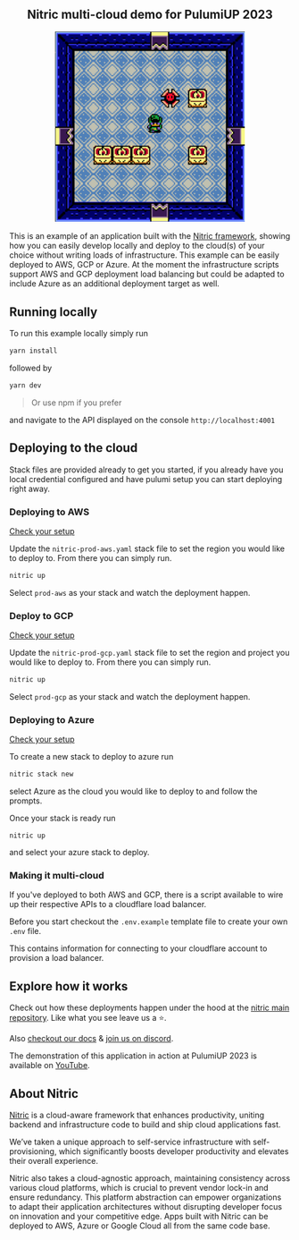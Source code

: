 <h2 align="center">Nitric multi-cloud demo for PulumiUP 2023</h2>

<p align="center">
  <a href="https://nitric.io">
    <img src="./docs/screen-capture.png" width="340" alt="Nitric Logo"/>
  </a>
</p>

This is an example of an application built with the [Nitric framework](https://nitric.io), showing how you can easily develop locally and deploy to the cloud(s) of your choice without writing loads of infrastructure. This example can be easily deployed to AWS, GCP or Azure. At the moment the infrastructure scripts support AWS and GCP deployment load balancing but could be adapted to include Azure as an additional deployment target as well.

## Running locally

To run this example locally simply run

```bash
yarn install
```

followed by
```bash
yarn dev
```

> Or use npm if you prefer

and navigate to the API displayed on the console `http://localhost:4001`

## Deploying to the cloud

Stack files are provided already to get you started, if you already have you local credential configured and have pulumi setup you can start deploying right away.

### Deploying to AWS

[Check your setup](https://nitric.io/docs/reference/providers/aws)

Update the `nitric-prod-aws.yaml` stack file to set the region you would like to deploy to. From there you can simply run.

```bash
nitric up
```

Select `prod-aws` as your stack and watch the deployment happen.

### Deploy to GCP

[Check your setup](https://nitric.io/docs/reference/providers/gcp)

Update the `nitric-prod-gcp.yaml` stack file to set the region and project you would like to deploy to. From there you can simply run.

```bash
nitric up
```

Select `prod-gcp` as your stack and watch the deployment happen.

### Deploying to Azure

[Check your setup](https://nitric.io/docs/reference/providers/azure)

To create a new stack to deploy to azure run

```bash
nitric stack new
```

select Azure as the cloud you would like to deploy to and follow the prompts.

Once your stack is ready run

```
nitric up
```

and select your azure stack to deploy.

### Making it multi-cloud

If you've deployed to both AWS and GCP, there is a script available to wire up their respective APIs to a cloudflare load balancer.

Before you start checkout the `.env.example` template file to create your own `.env` file. 

This contains information for connecting to your cloudflare account to provision a load balancer.

## Explore how it works

Check out how these deployments happen under the hood at the [nitric main repository](https://github.com/nitrictech/nitric). Like what you see leave us a ⭐.

Also [checkout our docs](https://nitric.io/docs) & [join us on discord](https://discord.gg/Webemece5C). 

The demonstration of this application in action at PulumiUP 2023 is available on [YouTube](https://www.youtube.com/watch?v=x3V-IBfrBDI). 


## About Nitric

[Nitric](https://nitric.io) is a cloud-aware framework that enhances productivity, uniting backend and infrastructure code to build and ship cloud applications fast.

We’ve taken a unique approach to self-service infrastructure with self-provisioning, which significantly boosts developer productivity and elevates their overall experience.

Nitric also takes a cloud-agnostic approach, maintaining consistency across various cloud platforms, which is crucial to prevent vendor lock-in and ensure redundancy. This platform abstraction can empower organizations to adapt their application architectures without disrupting developer focus on innovation and your competitive edge. Apps built with Nitric can be deployed to AWS, Azure or Google Cloud all from the same code base.







